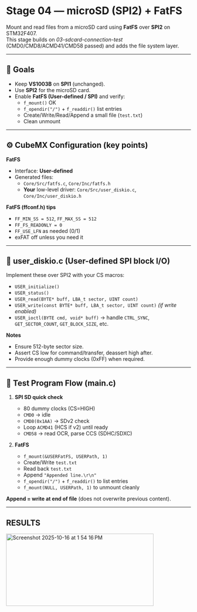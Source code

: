 # Stage 04 — microSD (SPI2) + FatFS

Mount and read files from a microSD card using **FatFS** over **SPI2** on STM32F407.  
This stage builds on _03-sdcard-connection-test_ (CMD0/CMD8/ACMD41/CMD58 passed) and adds the file system layer.

---

## 🎯 Goals
- Keep **VS1003B** on **SPI1** (unchanged).
- Use **SPI2** for the microSD card.
- Enable **FatFS (User-defined / SPI)** and verify:
  - `f_mount()` OK
  - `f_opendir("/")` + `f_readdir()` list entries
  - Create/Write/Read/Append a small file (`test.txt`)
  - Clean unmount

---

## ⚙️ CubeMX Configuration (key points)

**FatFS**
- Interface: **User-defined**
- Generated files:
  - `Core/Src/fatfs.c`, `Core/Inc/fatfs.h`
  - **Your** low-level driver: `Core/Src/user_diskio.c`, `Core/Inc/user_diskio.h`

**FatFS (ffconf.h) tips**
- `FF_MIN_SS = 512`, `FF_MAX_SS = 512`
- `FF_FS_READONLY = 0`
- `FF_USE_LFN` as needed (0/1)
- exFAT off unless you need it

---

## 🧩 user_diskio.c (User-defined SPI block I/O)

Implement these over SPI2 with your CS macros:
- `USER_initialize()`
- `USER_status()`
- `USER_read(BYTE* buff, LBA_t sector, UINT count)`
- `USER_write(const BYTE* buff, LBA_t sector, UINT count)` *(if write enabled)*
- `USER_ioctl(BYTE cmd, void* buff)` → handle `CTRL_SYNC`, `GET_SECTOR_COUNT`, `GET_BLOCK_SIZE`, etc.

**Notes**
- Ensure 512-byte sector size.
- Assert CS low for command/transfer, deassert high after.
- Provide enough dummy clocks (0xFF) when required.

---

## 🧪 Test Program Flow (main.c)

1. **SPI SD quick check**  
   - 80 dummy clocks (CS=HIGH)  
   - `CMD0` → idle  
   - `CMD8(0x1AA)` → SDv2 check  
   - Loop `ACMD41` (HCS if v2) until ready  
   - `CMD58` → read OCR, parse CCS (SDHC/SDXC)

2. **FatFS**
   - `f_mount(&USERFatFS, USERPath, 1)`
   - Create/Write `test.txt`
   - Read back `test.txt`
   - Append `"Appended line.\r\n"`
   - `f_opendir("/")` + `f_readdir()` to list entries
   - `f_mount(NULL, USERPath, 1)` to unmount cleanly

**Append = write at end of file** (does not overwrite previous content).

---

## RESULTS

<img width="402" height="197" alt="Screenshot 2025-10-16 at 1 54 16 PM" src="https://github.com/user-attachments/assets/38eddada-656d-4d6c-8fb3-b693f6a9cf70" />


